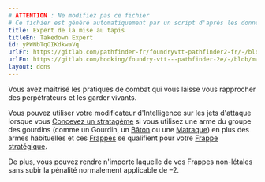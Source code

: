 ```yaml
---
# ATTENTION : Ne modifiez pas ce fichier
# Ce fichier est généré automatiquement par un script d'après les données du module Foundry VTT officiel et de sa traduction
title: Expert de la mise au tapis
titleEn: Takedown Expert
id: yPWNbTqOIKdkwaVq
urlFr: https://gitlab.com/pathfinder-fr/foundryvtt-pathfinder2-fr/-/blob/master/data/feats/yPWNbTqOIKdkwaVq.htm
urlEn: https://gitlab.com/hooking/foundry-vtt---pathfinder-2e/-/blob/master/packs/data/feats.db/takedown-expert.json
layout: dons
---
```

Vous avez maîtrisé les pratiques de combat qui vous laisse vous rapprocher des perpétrateurs et les garder vivants.

Vous pouvez utiliser votre modificateur d'Intelligence sur les jets d'attaque lorsque vous [Concevez un stratagème](../actions/concevoir-un-stratagème.md) si vous utilisez une arme du groupe des gourdins (comme un Gourdin, un [Bâton](../équipements/bâton.md) ou une [Matraque](../équipements/matraque.md)) en plus des armes habituelles et ces [Frappes](../actions/frapper.md) se qualifient pour votre [Frappe stratégique](../capacité-classe/frappe-stratégique.md).

De plus, vous pouvez rendre n'importe laquelle de vos Frappes non-létales sans subir la pénalité normalement applicable de –2.

